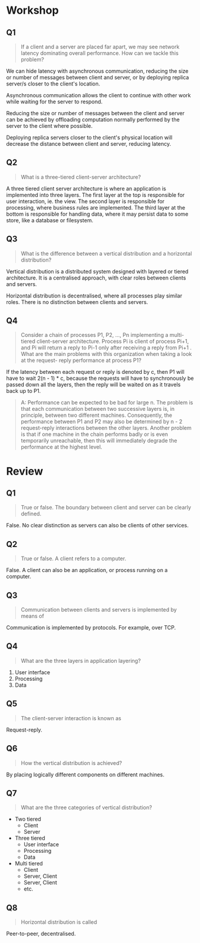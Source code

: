 # Workshop

## Q1

>If a client and a server are placed far apart, we may see network latency dominating overall performance. How can we tackle this problem?

We can hide latency with asynchronous communication, reducing the size or number of messages between client and server, or by deploying replica server/s closer to the client's location.

Asynchronous communication allows the client to continue with other work while waiting for the server to respond.

Reducing the size or number of messages between the client and server can be achieved by offloading computation normally performed by the server to the client where possible.

Deploying replica servers closer to the client's physical location will decrease the distance between client and server, reducing latency.

## Q2

>What is a three-tiered client-server architecture?

A three tiered client server architecture is where an application is implemented into three layers. The first layer at the top is responsible for user interaction, ie. the view. The second layer is responsible for processing, where business rules are implemented. The third layer at the bottom is responsible for handling data, where it may persist data to some store, like a database or filesystem.

## Q3

>What is the difference between a vertical distribution and a horizontal distribution?

Vertical distribution is a distributed system designed with layered or tiered architecture. It is a centralised approach, with clear roles between clients and servers.

Horizontal distribution is decentralised, where all processes play similar roles. There is no distinction between clients and servers.

## Q4

>Consider a chain of processes P1, P2, ..., Pn implementing a multi-tiered client-server architecture. Process Pi is client of process Pi+1, and Pi will return a reply to Pi-1 only after receiving a reply from Pi+1 . What are the main problems with this organization when taking a look at the request- reply performance at process P1?

If the latency between each request or reply is denoted by c, then P1 will have to wait 2(n - 1) * c, because the requests will have to synchronously be passed down all the layers, then the reply will be waited on as it travels back up to P1.

>A: Performance can be expected to be bad for large n. The problem is that each communication between two successive layers is, in principle, between two different machines. Consequently, the performance between P1 and P2 may also be determined by n - 2 request-reply interactions between the other layers. Another problem is that if one machine in the chain performs badly or is even temporarily unreachable, then this will immediately degrade the performance at the highest level.

# Review

## Q1

>True or false. The boundary between client and server can be clearly defined.

False. No clear distinction as servers can also be clients of other services.

## Q2

>True or false. A client refers to a computer.

False. A client can also be an application, or process running on a computer.

## Q3

>Communication between clients and servers is implemented by means of

Communication is implemented by protocols. For example, over TCP.

## Q4

>What are the three layers in application layering?

1. User interface
2. Processing
3. Data

## Q5

>The client-server interaction is known as

Request-reply.

## Q6

>How the vertical distribution is achieved?

By placing logically different components on different machines.

## Q7

>What are the three categories of vertical distribution?

- Two tiered
  - Client
  - Server
- Three tiered
  - User interface
  - Processing
  - Data
- Multi tiered
  - Client
  - Server, Client
  - Server, Client
  - etc.

## Q8

>Horizontal distribution is called

Peer-to-peer, decentralised.